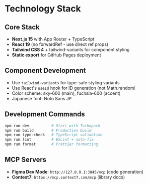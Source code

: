 # Technology Stack

## Core Stack

- **Next.js 15** with App Router + TypeScript
- **React 19** (no forwardRef - use direct ref props)
- **Tailwind CSS 4** + tailwind-variants for component styling
- **Static export** for GitHub Pages deployment

## Component Development

- Use `tailwind-variants` for type-safe styling variants
- Use React's `useId` hook for ID generation (not Math.random)
- Color scheme: sky-600 (main), fuchsia-600 (accent)
- Japanese font: Noto Sans JP

## Development Commands

```bash
npm run dev          # Start with Turbopack
npm run build        # Production build
npm run type-check   # TypeScript validation
npm run lint         # ESLint + auto-fix
npm run format       # Prettier formatting
```

## MCP Servers

- **Figma Dev Mode**: `http://127.0.0.1:3845/mcp` (code generation)
- **Context7**: `https://mcp.context7.com/mcp` (library docs)
